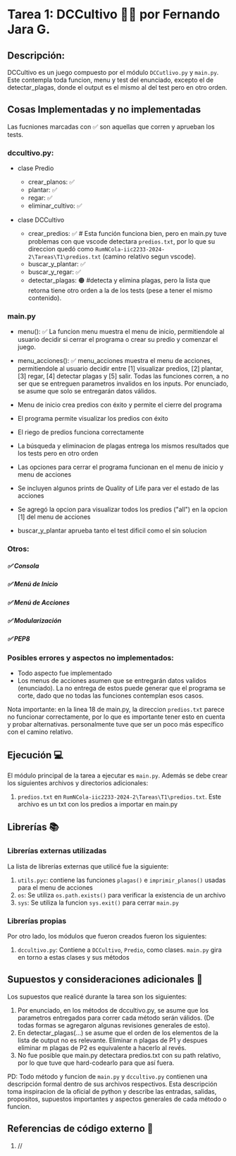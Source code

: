 # Tarea 1: DCCultivo 🌱💧 por Fernando Jara G.

## Descripción:
DCCultivo es un juego compuesto por el módulo ```DCCutlivo.py``` y ```main.py```. Este contempla toda funcion, menu y test del enunciado, excepto el de detectar_plagas, donde el output es el mismo al del test pero en otro orden. 

## Cosas Implementadas y no implementadas
Las fucniones marcadas con ✅ son aquellas que corren y aprueban los tests.
### dccultivo.py: 

- clase Predio
    - crear_planos: ✅
    - plantar: ✅
    - regar: ✅
    - eliminar_cultivo: ✅

- clase DCCultivo
    - crear_predios: ✅ # Esta función funciona bien, pero en main.py tuve problemas con que vscode detectara ```predios.txt```, por lo que su direccion quedó como ```RumNCola-iic2233-2024-2\Tareas\T1\predios.txt``` (camino relativo segun vscode).
    - buscar_y_plantar: ✅
    - buscar_y_regar: ✅
    - detectar_plagas:  🟠 #detecta y elimina plagas, pero la lista que retorna tiene otro orden a la de los tests (pese a tener el mismo contenido).

### main.py

- menu(): ✅
La funcion menu muestra el menu de inicio, permitiendole al usuario decidir si cerrar el programa o crear su predio y comenzar el juego.

- menu_acciones(): ✅
menu_acciones muestra el menu de acciones, permitiendole al usuario decidir entre [1] visualizar predios, [2] plantar, [3] regar, [4] detectar plagas y [5] salir. Todas las funciones corren, a no ser que se entreguen parametros invalidos en los inputs. Por enunciado, se asume que solo se entregarán datos válidos.

- Menu de inicio crea predios con éxito y permite el cierre del programa
- El programa permite visualizar los predios con éxito
- El riego de predios funciona correctamente
- La búsqueda y eliminacion de plagas entrega los mismos resultados que los tests pero en otro orden
- Las opciones para cerrar el programa funcionan en el menu de inicio y menu de acciones
- Se incluyen algunos prints de Quality of Life para ver el estado de las acciones
- Se agregó la opcion para visualizar todos los predios ("all") en la opcion [1] del menu de acciones
- buscar_y_plantar aprueba tanto el test dificil como el sin solucion

### Otros:
##### ✅ Consola
##### ✅ Menú de Inicio
##### ✅ Menú de Acciones
##### ✅ Modularización
##### ✅ PEP8

### Posibles errores y aspectos no implementados:
- Todo aspecto fue implementado
- Los menus de acciones asumen que se entregarán datos validos (enunciado). La no entrega de estos puede generar que el programa se corte, dado que no todas las funciones contemplan esos casos.

Nota importante: en la linea 18 de main.py, la direccion ```predios.txt``` parece no funcionar correctamente, por lo que es importante tener esto en cuenta y probar alternativas. personalmente tuve que ser un poco más específico con el camino relativo.

## Ejecución :computer:
El módulo principal de la tarea a ejecutar es  ```main.py```. Además se debe crear los siguientes archivos y directorios adicionales:
1. ```predios.txt``` en ```RumNCola-iic2233-2024-2\Tareas\T1\predios.txt```. Este archivo es un txt con los predios a importar en main.py

## Librerías :books:
### Librerías externas utilizadas
La lista de librerías externas que utilicé fue la siguiente:

1. ```utils.pyc```: contiene las funciones ```plagas()``` e ```imprimir_planos()``` usadas para el menu de acciones
2. ```os```: Se utiliza ```os.path.exists()``` para verificar la existencia de un archivo
3. ```sys```: Se utiliza la funcion ```sys.exit()``` para cerrar ```main.py```

### Librerías propias
Por otro lado, los módulos que fueron creados fueron los siguientes:
1. ```dccultivo.py```: Contiene a ```DCCultivo```, ```Predio```, como clases. ```main.py``` gira en torno a estas clases y sus métodos

## Supuestos y consideraciones adicionales :thinking:
Los supuestos que realicé durante la tarea son los siguientes:
1. Por enunciado, en los métodos de dccultivo.py, se asume que los parametros entregados para correr cada método serán válidos. (De todas formas
se agregaron algunas revisiones generales de esto). 
2. En detectar_plagas(...) se asume que el orden de los elementos de la lista de output no es relevante. Eliminar n plagas de P1 y despues eliminar m plagas de P2 es equivalente a hacerlo al revés.
3. No fue posible que main.py detectara predios.txt con su path relativo, por lo que tuve que hard-codearlo para que así fuera.

PD: Todo método y funcion de ```main.py``` y ```dccultivo.py``` contienen una descripción formal dentro de sus archivos respectivos. Esta descripción toma inspiracion de la oficial de python y describe las entradas, salidas, propositos, supuestos importantes y aspectos generales de cada método o funcion.

## Referencias de código externo :book:
1. //
